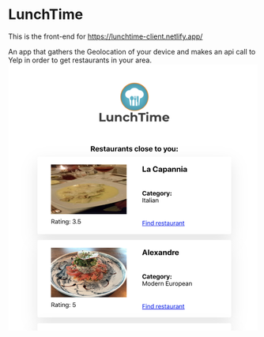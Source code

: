 # LunchTime

This is the front-end for https://lunchtime-client.netlify.app/

An app that gathers the Geolocation of your device and makes an api call to Yelp in order to get restaurants in your area.
![image](lunchtime_demo.png)
